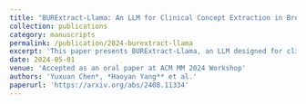 ```yaml
---
title: "BURExtract-Llama: An LLM for Clinical Concept Extraction in Breast Ultrasound Reports"
collection: publications
category: manuscripts
permalink: /publication/2024-burextract-llama
excerpt: 'This paper presents BURExtract-Llama, an LLM designed for clinical concept extraction from breast ultrasound reports.'
date: 2024-05-01
venue: 'Accepted as an oral paper at ACM MM 2024 Workshop'
authors: 'Yuxuan Chen*, *Haoyan Yang** et al.'
paperurl: 'https://arxiv.org/abs/2408.11334'
---
```

